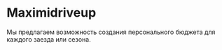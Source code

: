 # Maximidriveup
Мы предлагаем возможность создания персонального бюджета для каждого заезда или сезона.
